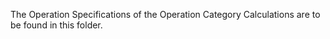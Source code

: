 The Operation Specifications of the Operation Category Calculations are to be found in this folder.

